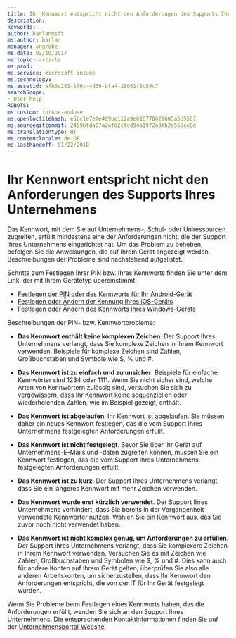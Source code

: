 ```yaml
---
title: Ihr Kennwort entspricht nicht den Anforderungen des Supports Ihres Unternehmens | Microsoft-Dokumentation
description: 
keywords: 
author: barlanmsft
ms.author: barlan
manager: angrobe
ms.date: 02/10/2017
ms.topic: article
ms.prod: 
ms.service: microsoft-intune
ms.technology: 
ms.assetid: efb3c261-1f6c-4d39-bfa4-18661f8c59c7
searchScope:
- User help
ROBOTS: 
ms.custom: intune-enduser
ms.openlocfilehash: e5bc1e7efe499be112a9e616770629605a5d5567
ms.sourcegitcommit: 2459bfda07a2afd2cfcd94a1972a3fb2e565ce8d
ms.translationtype: HT
ms.contentlocale: de-DE
ms.lasthandoff: 01/22/2018
---
```

# <a name="your-password-does-not-meet-your-company-supports-requirements"></a>Ihr Kennwort entspricht nicht den Anforderungen des Supports Ihres Unternehmens

Das Kennwort, mit dem Sie auf Unternehmens-, Schul- oder Uniressourcen zugreifen, erfüllt mindestens eine der Anforderungen nicht, die der Support Ihres Unternehmens eingerichtet hat. Um das Problem zu beheben, befolgen Sie die Anweisungen, die auf Ihrem Gerät angezeigt werden. Beschreibungen der Probleme sind nachstehend aufgelistet.

Schritte zum Festlegen Ihrer PIN bzw. Ihres Kennworts finden Sie unter dem Link, der mit Ihrem Gerätetyp übereinstimmt:

- [Festlegen der PIN oder des Kennworts für Ihr Android-Gerät](set-your-pin-or-password-android.md)
- [Festlegen oder Ändern der Kennung Ihres iOS-Geräts](set-or-change-your-passcode-ios.md)
- [Festlegen oder Ändern des Kennworts Ihres Windows-Geräts](set-or-change-your-password-windows.md)

Beschreibungen der PIN- bzw. Kennwortprobleme:

- **Das Kennwort enthält keine komplexen Zeichen**. Der Support Ihres Unternehmens verlangt, dass Sie komplexe Zeichen in Ihrem Kennwort verwenden. Beispiele für komplexe Zeichen sind Zahlen, Großbuchstaben und Symbole wie $, % und #.

- **Das Kennwort ist zu einfach und zu unsicher**. Beispiele für einfache Kennwörter sind 1234 oder 1111. Wenn Sie nicht sicher sind, welche Arten von Kennwörtern zulässig sind, versuchen Sie sich zu vergewissern, dass Ihr Kennwort keine sequenziellen oder wiederholenden Zahlen, wie im Beispiel gezeigt, enthält.

- **Das Kennwort ist abgelaufen**. Ihr Kennwort ist abgelaufen. Sie müssen daher ein neues Kennwort festlegen, das die vom Support Ihres Unternehmens festgelegten Anforderungen erfüllt.

- **Das Kennwort ist nicht festgelegt**. Bevor Sie über Ihr Gerät auf Unternehmens-E-Mails und -daten zugreifen können, müssen Sie ein Kennwort festlegen, das die vom Support Ihres Unternehmens festgelegten Anforderungen erfüllt.

- **Das Kennwort ist zu kurz**. Der Support Ihres Unternehmens verlangt, dass Sie ein längeres Kennwort mit mehr Zeichen verwenden.

- **Das Kennwort wurde erst kürzlich verwendet**. Der Support Ihres Unternehmens verhindert, dass Sie bereits in der Vergangenheit verwendete Kennwörter nutzen. Wählen Sie ein Kennwort aus, das Sie zuvor noch nicht verwendet haben.

- **Das Kennwort ist nicht komplex genug, um Anforderungen zu erfüllen**. Der Support Ihres Unternehmens verlangt, dass Sie komplexere Zeichen in Ihrem Kennwort verwenden. Versuchen Sie es mit Zeichen wie Zahlen, Großbuchstaben und Symbolen wie $, % und #. Dies kann auch für andere Konten auf Ihrem Gerät gelten, überprüfen Sie also alle anderen Arbeitskonten, um sicherzustellen, dass Ihr Kennwort den Anforderungen entspricht, die von der IT für Ihr Gerät festgelegt wurden.

Wenn Sie Probleme beim Festlegen eines Kennworts haben, das die Anforderungen erfüllt, wenden Sie sich an den Support Ihres Unternehmens. Die entsprechenden Kontaktinformationen finden Sie auf der [Unternehmensportal-Website](https://portal.manage.microsoft.com#HelpDeskDialog).
